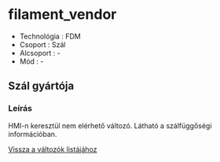 # filament\_vendor

* Technológia : FDM
* Csoport :  Szál
* Alcsoport : -
* Mód : -

## Szál gyártója

### Leírás

HMI-n keresztül nem elérhető változó. Látható a szálfüggőségi információban.

[Vissza a változók listájához](../../variable_list)

